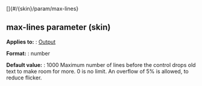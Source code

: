 []{#/{skin}/param/max-lines}
## max-lines parameter (skin)
**Applies to:**
:   [Output](#/%7Bskin%7D/control/output)
<!-- -->
**Format:**
:   number
<!-- -->
**Default value:**
:   1000
Maximum number of lines before the control drops old text to make room
for more. 0 is no limit.
An overflow of 5% is allowed, to reduce flicker.